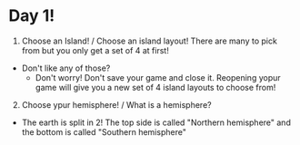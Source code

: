 # Day 1!
1. Choose an Island!
/
Choose an island layout! There are many to pick from but you only get a set of 4 at first!
- Don't like any of those?
  - Don't worry! Don't save your game and close it. Reopening yopur game will give you a new set of 4 island layouts to choose from!
2. Choose ypur hemisphere!
/
What is a hemisphere?
- The earth is split in 2! The top side is called "Northern hemisphere" and the bottom is called "Southern hemisphere"
